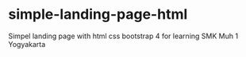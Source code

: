 # simple-landing-page-html
Simpel landing page with html css bootstrap 4 for learning SMK Muh 1 Yogyakarta
